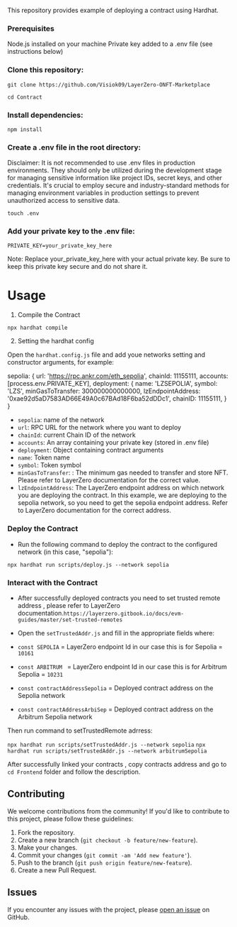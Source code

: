 This repository provides example of deploying a contract using Hardhat.
### Prerequisites

Node.js installed on your machine
Private key added to a .env file (see instructions below)

### Clone this repository:

`git clone https://github.com/Visiok09/LayerZero-ONFT-Marketplace`

`cd Contract`

### Install dependencies:

`npm install`

### Create a .env file in the root directory:

Disclaimer: It is not recommended to use .env files in production environments. They should only be utilized during the development stage for managing sensitive information like project IDs, secret keys, and other credentials. It's crucial to employ secure and industry-standard methods for managing environment variables in production settings to prevent unauthorized access to sensitive data.

`touch .env`

### Add your private key to the .env file:

`PRIVATE_KEY=your_private_key_here`

Note: Replace your_private_key_here with your actual private key. Be sure to keep this private key secure and do not share it.

# Usage

1. Compile the Contract

`npx hardhat compile`

2. Setting the hardhat config

Open the `hardhat.config.js` file and add youe networks setting and constructor arguments, for example:

sepolia: {
url: 'https://rpc.ankr.com/eth_sepolia',
chainId: 11155111,
accounts: [process.env.PRIVATE_KEY],
deployment: {
name: 'LZSEPOLIA',
symbol: 'LZS',
minGasToTransfer: 300000000000000,
lzEndpointAddress: '0xae92d5aD7583AD66E49A0c67BAd18F6ba52dDDc1',
chainID: 11155111,
}
}

- `sepolia`: name of the network
- `url`: RPC URL for the network where you want to deploy
- `chainId`: current Chain ID of the network
- `accounts`: An array containing your private key (stored in .env file)
- `deployment`: Object containing contract arguments
- `name`: Token name
- `symbol`: Token symbol
- `minGasToTransfer`: : The minimum gas needed to transfer and store NFT. Please refer to LayerZero documentation for the correct value.
- `lzEndpointAddress`: The LayerZero endpoint address on which network you are deploying the contract. In this example, we are deploying to the sepolia network, so you need to get the sepolia endpoint address. Refer to LayerZero documentation for the correct address.

### Deploy the Contract

- Run the following command to deploy the contract to the configured network (in this case, "sepolia"):

`npx hardhat run scripts/deploy.js --network sepolia`

### Interact with the Contract

- After successfully deployed contracts you need to set trusted remote address , please refer to LayerZero documentation.`https://layerzero.gitbook.io/docs/evm-guides/master/set-trusted-remotes`

- Open the `setTrustedAddr.js` and fill in the appropriate fields where:
- `const SEPOLIA` = LayerZero endpoint Id in our case this is for Sepolia = `10161`
- `const ARBITRUM ` = LayerZero endpoint Id in our case this is for Arbitrum Sepolia = `10231`
- `const contractAddressSepolia` = Deployed contract address on the Sepolia network
- `const contractAddressArbiSep` = Deployed contract address on the Arbitrum Sepolia network

Then run command to setTrustedRemote adrress:

`npx hardhat run scripts/setTrustedAddr.js --network sepolia`
`npx hardhat run scripts/setTrustedAddr.js --network arbitrumSepolia`

After successfully linked your contracts , copy contracts address and go to `cd Frontend` folder and follow the description.

## Contributing

We welcome contributions from the community! If you'd like to contribute to this project, please follow these guidelines:

1. Fork the repository.
2. Create a new branch (`git checkout -b feature/new-feature`).
3. Make your changes.
4. Commit your changes (`git commit -am 'Add new feature'`).
5. Push to the branch (`git push origin feature/new-feature`).
6. Create a new Pull Request.

## Issues

If you encounter any issues with the project, please [open an issue](https://github.com/Visiok09/LayerZero-ONFT-Marketplace) on GitHub.
